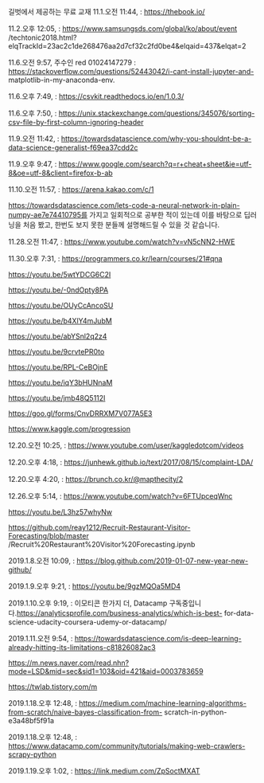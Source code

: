 길벗에서 제공하는 무료 교재
11.1.오전 11:44,  : https://thebook.io/


11.2.오후 12:05,  : https://www.samsungsds.com/global/ko/about/event
/techtonic2018.html?elqTrackId=23ac2c1de268476aa2d7cf32c2fd0be4&elqaid=437&elqat=2

11.6.오전 9:57, 주수인 red 01024147279 : https://stackoverflow.com/questions/52443042/i-cant-install-jupyter-and-
matplotlib-in-my-anaconda-env.

11.6.오후 7:49,  : https://csvkit.readthedocs.io/en/1.0.3/

11.6.오후 7:50,  : https://unix.stackexchange.com/questions/345076/sorting-csv-file-by-first-column-ignoring-header

11.9.오전 11:42,  : https://towardsdatascience.com/why-you-shouldnt-be-a-data-science-generalist-f69ea37cdd2c

11.9.오후 9:47,  : https://www.google.com/search?q=r+cheat+sheet&ie=utf-8&oe=utf-8&client=firefox-b-ab

11.10.오전 11:57,  : https://arena.kakao.com/c/1

https://towardsdatascience.com/lets-code-a-neural-network-in-plain-numpy-ae7e74410795를 가지고 일회적으로 공부한 적이 있는데 이를 바탕으로 
딥러닝을 처음 봤고, 한번도 보지 못한 분들께 설명해드릴 수 있을 것 같습니다.

11.28.오전 11:47,  : https://www.youtube.com/watch?v=vN5cNN2-HWE

11.30.오후 7:31,  : https://programmers.co.kr/learn/courses/21#qna

https://youtu.be/5wtYDCG6C2I

https://youtu.be/-0ndOpty8PA

https://youtu.be/OUyCcAncoSU

https://youtu.be/b4XlY4mJubM

https://youtu.be/abYSnl2q2z4

https://youtu.be/9crvtePR0to

https://youtu.be/RPL-CeBOjnE

https://youtu.be/iqY3bHUNnaM

https://youtu.be/jmb48Q5112I

https://goo.gl/forms/CnvDRRXM7V077A5E3

https://www.kaggle.com/progression

12.20.오전 10:25,  : https://www.youtube.com/user/kaggledotcom/videos

12.20.오후 4:18,  : https://junhewk.github.io/text/2017/08/15/complaint-LDA/

12.20.오후 4:20,  : https://brunch.co.kr/@mapthecity/2

12.26.오후 5:14,  : https://www.youtube.com/watch?v=6FTUpceqWnc

https://youtu.be/L3hz57whyNw

https://github.com/reay1212/Recruit-Restaurant-Visitor-Forecasting/blob/master
/Recruit%20Restaurant%20Visitor%20Forecasting.ipynb

2019.1.8.오전 10:09,  : https://blog.github.com/2019-01-07-new-year-new-github/

2019.1.9.오후 9:21,  : https://youtu.be/9gzMQOa5MD4

2019.1.10.오후 9:19,  : 이모티콘 한가지 더, Datacamp 구독중입니다.https://analyticsprofile.com/business-analytics/which-is-best-
for-data-science-udacity-coursera-udemy-or-datacamp/

2019.1.11.오전 9:54,  : https://towardsdatascience.com/is-deep-learning-already-hitting-its-limitations-c81826082ac3

https://m.news.naver.com/read.nhn?mode=LSD&mid=sec&sid1=103&oid=421&aid=0003783659

https://twlab.tistory.com/m

2019.1.18.오후 12:48,  : https://medium.com/machine-learning-algorithms-from-scratch/naive-bayes-classification-from-
scratch-in-python-e3a48bf5f91a

2019.1.18.오후 12:48,  : https://www.datacamp.com/community/tutorials/making-web-crawlers-scrapy-python

2019.1.19.오후 1:02,  : https://link.medium.com/ZpSoctMXAT


